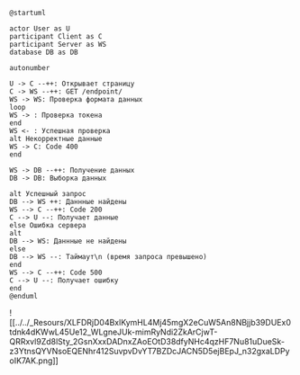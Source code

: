 
```
@startuml

actor User as U
participant Client as C
participant Server as WS
database DB as DB

autonumber

U -> C --++: Открывает страницу
C -> WS --++: GET /endpoint/
WS -> WS: Проверка формата данных
loop
WS -> : Проверка токена
end
WS <- : Успешная проверка
alt Некорректные данные
WS -> C: Code 400
end

WS -> DB --++: Получение данных
DB -> DB: Выборка данных

alt Успешный запрос
DB --> WS ++: Даннные найдены
WS --> C --++: Code 200
C --> U --: Получает данные
else Ошибка сервера
alt
DB --> WS: Даннные не найдены
else
DB --> WS --: Таймаут\n (время запроса превышено)
end
WS --> C --++: Code 500
C --> U --: Получает ошибку
end
@enduml
```

![[../../_Resours/XLFDRjD04BxlKymHL4Mj45mgX2eCuW5An8NBjjb39DUEx0tdnk4dKWwL45Ue12_WLgneJUk-mimRyNdi2ZkArCjwT-QRRxvl9Zd8lSty_2GsnXxxDADnxZAoEOtD38dfyNHc4qzHF7Nu81uDueSk-z3YtnsQYVNsoEQENhr412SuvpvDvYT7BZDcJACN5D5ejBEpJ_n32gxaLDPyoIK7AK.png]]